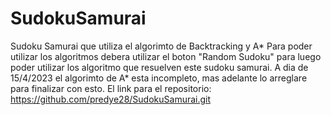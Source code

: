 # SudokuSamurai
Sudoku Samurai que utiliza el algorimto de Backtracking y A*
Para poder utilizar los algoritmos debera utilizar el boton "Random Sudoku" para luego poder utilizar los algoritmo que resuelven este sudoku samurai.
A dia de 15/4/2023 el algorimto de A* esta incompleto, mas adelante lo arreglare para finalizar con esto.
El link para el repositorio: https://github.com/predye28/SudokuSamurai.git
